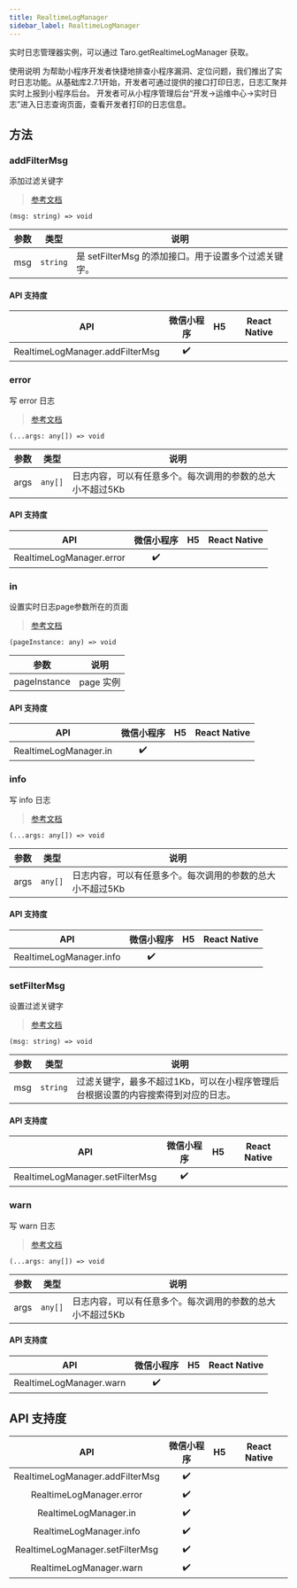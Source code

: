 ```yaml
---
title: RealtimeLogManager
sidebar_label: RealtimeLogManager
---
```


实时日志管理器实例，可以通过 Taro.getRealtimeLogManager 获取。

使用说明
为帮助小程序开发者快捷地排查小程序漏洞、定位问题，我们推出了实时日志功能。从基础库2.7.1开始，开发者可通过提供的接口打印日志，日志汇聚并实时上报到小程序后台。
开发者可从小程序管理后台“开发->运维中心->实时日志”进入日志查询页面，查看开发者打印的日志信息。

## 方法

### addFilterMsg

添加过滤关键字

> [参考文档](https://developers.weixin.qq.com/miniprogram/dev/api/base/debug/RealtimeLogManager.addFilterMsg.html)

```tsx
(msg: string) => void
```

| 参数 | 类型 | 说明 |
| --- | --- | --- |
| msg | `string` | 是 setFilterMsg 的添加接口。用于设置多个过滤关键字。 |

#### API 支持度

| API | 微信小程序 | H5 | React Native |
| :---: | :---: | :---: | :---: |
| RealtimeLogManager.addFilterMsg | ✔️ |  |  |

### error

写 error 日志

> [参考文档](https://developers.weixin.qq.com/miniprogram/dev/api/base/debug/RealtimeLogManager.error.html)

```tsx
(...args: any[]) => void
```

| 参数 | 类型 | 说明 |
| --- | --- | --- |
| args | `any[]` | 日志内容，可以有任意多个。每次调用的参数的总大小不超过5Kb |

#### API 支持度

| API | 微信小程序 | H5 | React Native |
| :---: | :---: | :---: | :---: |
| RealtimeLogManager.error | ✔️ |  |  |

### in

设置实时日志page参数所在的页面

> [参考文档](https://developers.weixin.qq.com/miniprogram/dev/api/base/debug/RealtimeLogManager.in.html)

```tsx
(pageInstance: any) => void
```

| 参数 | 说明 |
| --- | --- |
| pageInstance | page 实例 |

#### API 支持度

| API | 微信小程序 | H5 | React Native |
| :---: | :---: | :---: | :---: |
| RealtimeLogManager.in | ✔️ |  |  |

### info

写 info 日志

> [参考文档](https://developers.weixin.qq.com/miniprogram/dev/api/base/debug/RealtimeLogManager.info.html)

```tsx
(...args: any[]) => void
```

| 参数 | 类型 | 说明 |
| --- | --- | --- |
| args | `any[]` | 日志内容，可以有任意多个。每次调用的参数的总大小不超过5Kb |

#### API 支持度

| API | 微信小程序 | H5 | React Native |
| :---: | :---: | :---: | :---: |
| RealtimeLogManager.info | ✔️ |  |  |

### setFilterMsg

设置过滤关键字

> [参考文档](https://developers.weixin.qq.com/miniprogram/dev/api/base/debug/RealtimeLogManager.setFilterMsg.html)

```tsx
(msg: string) => void
```

| 参数 | 类型 | 说明 |
| --- | --- | --- |
| msg | `string` | 过滤关键字，最多不超过1Kb，可以在小程序管理后台根据设置的内容搜索得到对应的日志。 |

#### API 支持度

| API | 微信小程序 | H5 | React Native |
| :---: | :---: | :---: | :---: |
| RealtimeLogManager.setFilterMsg | ✔️ |  |  |

### warn

写 warn 日志

> [参考文档](https://developers.weixin.qq.com/miniprogram/dev/api/base/debug/RealtimeLogManager.warn.html)

```tsx
(...args: any[]) => void
```

| 参数 | 类型 | 说明 |
| --- | --- | --- |
| args | `any[]` | 日志内容，可以有任意多个。每次调用的参数的总大小不超过5Kb |

#### API 支持度

| API | 微信小程序 | H5 | React Native |
| :---: | :---: | :---: | :---: |
| RealtimeLogManager.warn | ✔️ |  |  |

## API 支持度

| API | 微信小程序 | H5 | React Native |
| :---: | :---: | :---: | :---: |
| RealtimeLogManager.addFilterMsg | ✔️ |  |  |
| RealtimeLogManager.error | ✔️ |  |  |
| RealtimeLogManager.in | ✔️ |  |  |
| RealtimeLogManager.info | ✔️ |  |  |
| RealtimeLogManager.setFilterMsg | ✔️ |  |  |
| RealtimeLogManager.warn | ✔️ |  |  |
